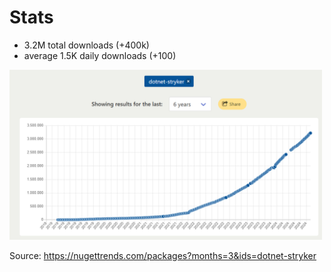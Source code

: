 # Stats

- 3.2M total downloads (+400k)
- average 1.5K daily downloads (+100)

<img src="../../img/stryker-net-downloads.png" width="500">

Source: https://nugettrends.com/packages?months=3&ids=dotnet-stryker
